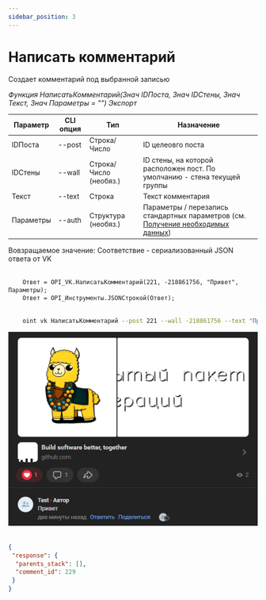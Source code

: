 ```yaml
---
sidebar_position: 3
---
```


# Написать комментарий
Создает комментарий под выбранной записью

*Функция НаписатьКомментарий(Знач IDПоста, Знач IDСтены, Знач Текст, Знач Параметры = "") Экспорт*

  | Параметр | CLI опция | Тип | Назначение |
  |-|-|-|-|
  | IDПоста | --post | Строка/Число | ID целеовго поста |
  | IDСтены | --wall | Строка/Число (необяз.) | ID стены, на которой расположен пост. По умолчанию - стена текущей группы |
  | Текст | --text | Строка | Текст комментария |
  | Параметры | --auth | Структура (необяз.) | Параметры / перезапись стандартных параметров (см. [Получение необходимых данных](../)) |
  
  Вовзращаемое значение: Соответствие - сериализованный JSON ответа от VK

```bsl title="Пример кода"
			
	Ответ = OPI_VK.НаписатьКомментарий(221, -218861756, "Привет", Параметры);
	Ответ = OPI_Инструменты.JSONСтрокой(Ответ);

```

```sh title="Пример команд CLI"

    oint vk НаписатьКомментарий --post 221 --wall -218861756 --text "Привет" --auth C:\auth.json

```

![Результат](img/2.png)

```json title="Результат"

{
 "response": {
  "parents_stack": [],
  "comment_id": 229
 }
}

```
